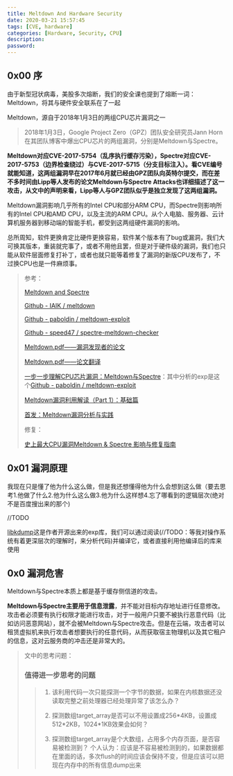 ```yaml
---
title: Meltdown And Hardware Security
date: 2020-03-21 15:57:45
tags: [CVE, hardware]
categories: [Hardware, Security, CPU]
description:
password:
---
```














## 0x00 序



由于新型冠状病毒，美股多次熔断，我们的安全课也提到了熔断一词：Meltdown，将其与硬件安全联系在了一起

Meltdown，源自于2018年1月3日的两组CPU芯片漏洞之一

> 2018年1月3日，Google Project Zero（GPZ）团队安全研究员Jann Horn在其团队博客中爆出CPU芯片的两组漏洞，分别是Meltdown与Spectre。

**Meltdown对应CVE-2017-5754（乱序执行缓存污染），Spectre对应CVE-2017-5753（边界检查绕过）与CVE-2017-5715（分支目标注入）。看CVE编号就能知道，这两组漏洞早在2017年6月就已经由GPZ团队向英特尔提交，而在差不多时间由Lipp等人发布的论文Meltdown与Spectre Attacks也详细描述了这一攻击，从文中的声明来看，Lipp等人与GPZ团队似乎是独立发现了这两组漏洞。**

Meltdown漏洞影响几乎所有的Intel CPU和部分ARM CPU，而Spectre则影响所有的Intel CPU和AMD CPU，以及主流的ARM CPU。从个人电脑、服务器、云计算机服务器到移动端的智能手机，都受到这两组硬件漏洞的影响。

总所周知，软件更换肯定比硬件更换容易，软件某个版本有了bug或漏洞，我们大可换其版本，重装就完事了，或者不用他且罢，但是对于硬件级的漏洞，我们也只能从软件层面修复打补丁，或者也就只能等着修复了漏洞的新版CPU发布了，不过换CPU也是一件麻烦事。



> 参考：
>
> [Meltdown and Spectre](https://meltdownattack.com/)
>
> [Github - IAIK / meltdown](https://github.com/IAIK/meltdown)
>
> [Github - paboldin / meltdown-exploit](https://github.com/paboldin/meltdown-exploit)
>
> [Github - speed47 / spectre-meltdown-checker](https://github.com/speed47/spectre-meltdown-checker)
>
> [Meltdown.pdf——漏洞发现者的论文](Meltdown-And-Hardware-Security/meltdown.pdf)
>
> [Meltdown.pdf——论文翻译](https://blog.csdn.net/jus3ve/article/details/79202105)
>
> 
>
> [一步一步理解CPU芯片漏洞：Meltdown与Spectre](https://www.freebuf.com/articles/system/159811.html)：其中分析的exp是这个[Github - paboldin / meltdown-exploit](https://github.com/paboldin/meltdown-exploit)
>
> [Meltdown漏洞利用解读（Part 1）：基础篇](https://www.anquanke.com/post/id/148119)
>
> [首发：Meltdown漏洞分析与实践](https://mp.weixin.qq.com/s/zlspXeDGlAEzVsq2h6gg8w)
>
> 
>
> 修复：
>
> [史上最大CPU漏洞Meltdown & Spectre 影响与修复指南](https://www.freebuf.com/articles/system/159577.html)
>
> 







## 0x01 漏洞原理











我现在只是懂了他为什么这么做，但是我还想懂得他为什么会想到这么做（要去思考1.他做了什么2.他为什么这么做3.他为什么这样想4.忘了哪看到的逻辑层次(绝对不是百度搜出来的那个)

//TODO

[libkdump](https://github.com/IAIK/meltdown/tree/master/libkdump)这是作者开源出来的exp库，我们可以通过阅读(//TODO：等我对操作系统有着更深层次的理解时，来分析代码)并编译它，或者直接利用他编译后的库来使用







## 0x0 漏洞危害



Meltdown与Spectre本质上都是基于缓存侧信道的攻击。

**Meltdown与Spectre主要用于信息泄露**，并不能对目标内存地址进行任意修改。攻击者必须要有执行权限才能进行攻击，对于一般用户只要不被执行恶意代码（比如访问恶意网站），就不会被Meltdown与Spectre攻击。但是在云端，攻击者可以租赁虚拟机来执行攻击者想要执行的任意代码，从而获取宿主物理机以及其它租户的信息，这对云服务商的冲击还是非常大的。



> 文中的思考问题：
>
> ### 值得进一步思考的问题
>
> > 1. 该利用代码一次只能探测一个字节的数据，如果在内核数据还没读取完整之前处理器已经处理异常了该怎么办？
> >
> > 2. 探测数组target_array是否可以不用设置成256\*4KB，设置成512\*2KB，1024\*1KB效果会如何？
> >
> > 3. 探测数组target_array是个大数组，占用多个内存页面，是否容易被检测到？
> >    个人认为：应该是不容易被检测到的，如果数据都在里面的话，多次flush的时间应该会保持不变，但是应该可以把现在内存中的所有信息dump出来
> >
> > 

